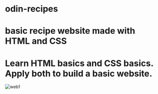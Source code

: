 # odin-recipes
# basic recipe website made with HTML and CSS   
# Learn HTML basics and CSS basics. Apply both to build a basic website.
![web1](https://user-images.githubusercontent.com/115657034/196727778-ece468b6-2918-401d-804f-2c233d3bf26a.png)
